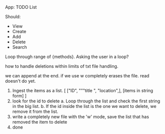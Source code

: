 

App: TODO List

Should:
- View
- Create
- Add
- Delete
- Search

Loop through range of {methods}.
Asking the user in a loop?


how to handle deletions within limits of txt file handling.

we can append at the end. if we use w completely erases the file. read doesn't do yet. 

1. Ingest the items as a list. [ ["ID", """title ", "location",], [items in string form] ]
2. look for the id to delete
    a. Loop through the list and check the first string in the big list.
    b. If the id inside the list is the one we want to delete, we remove it from the list.
4. write a completely new file with the 'w' mode, save the list that has removed the item to delete
5. done 